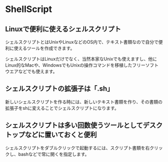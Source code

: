 # ShellScript
## Linuxで便利に使えるシェルスクリプト
シェルスクリプトとはUnixやLinuxなどのOS内で、テキスト書類なので自分で便利に使えるツールを作成できます。  

シェルスクリプトはLinuxだけでなく、当然本家なUnixでも使えますし、他にLinux的なMacや、WindowsでもUnixの操作コマンドを移植したフリーソフトウエアなどでも使えます。

## シェルスクリプトの拡張子は「.sh」
新しいシェルスクリプトを作る時には、新しいテキスト書類を作り、その書類の拡張子をshに変えることでシェルスクリプトになります。

## シェルスクリプトは多い回数使うツールとしてデスクトップなどに置いておくと便利
シェルスクリプトをダブルクリックで起動するには、スクリプト書類を右クリックし、bashなどで常に開くを指定します。
